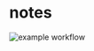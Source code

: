 # notes
![example workflow](https://github.com/paulmathis/notes/actions/workflows/node.js.yml/badge.svg)
